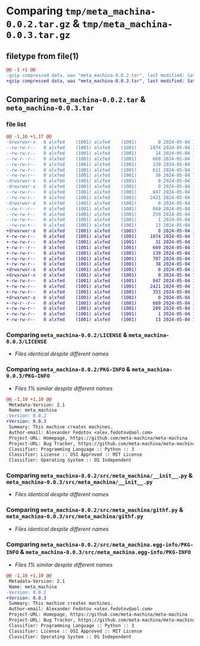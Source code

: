 # Comparing `tmp/meta_machina-0.0.2.tar.gz` & `tmp/meta_machina-0.0.3.tar.gz`

## filetype from file(1)

```diff
@@ -1 +1 @@
-gzip compressed data, was "meta_machina-0.0.2.tar", last modified: Sat May  4 14:50:22 2024, max compression
+gzip compressed data, was "meta_machina-0.0.3.tar", last modified: Sat May  4 15:06:33 2024, max compression
```

## Comparing `meta_machina-0.0.2.tar` & `meta_machina-0.0.3.tar`

### file list

```diff
@@ -1,16 +1,17 @@
-drwxrwxr-x   0 alxfed    (1001) alxfed    (1001)        0 2024-05-04 14:50:22.923507 meta_machina-0.0.2/
--rw-rw-r--   0 alxfed    (1001) alxfed    (1001)     1074 2024-05-04 14:09:34.000000 meta_machina-0.0.2/LICENSE
--rw-rw-r--   0 alxfed    (1001) alxfed    (1001)       14 2024-05-04 14:49:37.000000 meta_machina-0.0.2/MANIFEST.in
--rw-r--r--   0 alxfed    (1001) alxfed    (1001)      669 2024-05-04 14:50:22.923507 meta_machina-0.0.2/PKG-INFO
--rw-rw-r--   0 alxfed    (1001) alxfed    (1001)      139 2024-05-04 14:26:01.000000 meta_machina-0.0.2/README.md
--rw-rw-r--   0 alxfed    (1001) alxfed    (1001)      611 2024-05-04 14:49:37.000000 meta_machina-0.0.2/pyproject.toml
--rw-rw-r--   0 alxfed    (1001) alxfed    (1001)       38 2024-05-04 14:50:22.923507 meta_machina-0.0.2/setup.cfg
-drwxrwxr-x   0 alxfed    (1001) alxfed    (1001)        0 2024-05-04 14:50:22.919507 meta_machina-0.0.2/src/
-drwxrwxr-x   0 alxfed    (1001) alxfed    (1001)        0 2024-05-04 14:50:22.923507 meta_machina-0.0.2/src/meta_machina/
--rw-rw-r--   0 alxfed    (1001) alxfed    (1001)      847 2024-05-04 14:26:01.000000 meta_machina-0.0.2/src/meta_machina/__init__.py
--rw-rw-r--   0 alxfed    (1001) alxfed    (1001)     2421 2024-05-04 14:09:34.000000 meta_machina-0.0.2/src/meta_machina/githf.py
-drwxrwxr-x   0 alxfed    (1001) alxfed    (1001)        0 2024-05-04 14:50:22.923507 meta_machina-0.0.2/src/meta_machina.egg-info/
--rw-r--r--   0 alxfed    (1001) alxfed    (1001)      669 2024-05-04 14:50:22.000000 meta_machina-0.0.2/src/meta_machina.egg-info/PKG-INFO
--rw-rw-r--   0 alxfed    (1001) alxfed    (1001)      259 2024-05-04 14:50:22.000000 meta_machina-0.0.2/src/meta_machina.egg-info/SOURCES.txt
--rw-rw-r--   0 alxfed    (1001) alxfed    (1001)        1 2024-05-04 14:50:22.000000 meta_machina-0.0.2/src/meta_machina.egg-info/dependency_links.txt
--rw-rw-r--   0 alxfed    (1001) alxfed    (1001)       13 2024-05-04 14:50:22.000000 meta_machina-0.0.2/src/meta_machina.egg-info/top_level.txt
+drwxrwxr-x   0 alxfed    (1001) alxfed    (1001)        0 2024-05-04 15:06:33.881598 meta_machina-0.0.3/
+-rw-rw-r--   0 alxfed    (1001) alxfed    (1001)     1074 2024-05-04 14:09:34.000000 meta_machina-0.0.3/LICENSE
+-rw-rw-r--   0 alxfed    (1001) alxfed    (1001)       31 2024-05-04 15:04:59.000000 meta_machina-0.0.3/MANIFEST.in
+-rw-r--r--   0 alxfed    (1001) alxfed    (1001)      669 2024-05-04 15:06:33.881598 meta_machina-0.0.3/PKG-INFO
+-rw-rw-r--   0 alxfed    (1001) alxfed    (1001)      139 2024-05-04 14:26:01.000000 meta_machina-0.0.3/README.md
+-rw-rw-r--   0 alxfed    (1001) alxfed    (1001)      707 2024-05-04 15:04:59.000000 meta_machina-0.0.3/pyproject.toml
+-rw-rw-r--   0 alxfed    (1001) alxfed    (1001)       38 2024-05-04 15:06:33.881598 meta_machina-0.0.3/setup.cfg
+drwxrwxr-x   0 alxfed    (1001) alxfed    (1001)        0 2024-05-04 15:06:33.877598 meta_machina-0.0.3/src/
+drwxrwxr-x   0 alxfed    (1001) alxfed    (1001)        0 2024-05-04 15:06:33.877598 meta_machina-0.0.3/src/meta_machina/
+-rw-rw-r--   0 alxfed    (1001) alxfed    (1001)      847 2024-05-04 14:26:01.000000 meta_machina-0.0.3/src/meta_machina/__init__.py
+-rw-rw-r--   0 alxfed    (1001) alxfed    (1001)     2421 2024-05-04 14:09:34.000000 meta_machina-0.0.3/src/meta_machina/githf.py
+-rw-rw-r--   0 alxfed    (1001) alxfed    (1001)      353 2024-05-04 14:26:01.000000 meta_machina-0.0.3/src/meta_machina/machina.yaml
+drwxrwxr-x   0 alxfed    (1001) alxfed    (1001)        0 2024-05-04 15:06:33.877598 meta_machina-0.0.3/src/meta_machina.egg-info/
+-rw-r--r--   0 alxfed    (1001) alxfed    (1001)      669 2024-05-04 15:06:33.000000 meta_machina-0.0.3/src/meta_machina.egg-info/PKG-INFO
+-rw-rw-r--   0 alxfed    (1001) alxfed    (1001)      289 2024-05-04 15:06:33.000000 meta_machina-0.0.3/src/meta_machina.egg-info/SOURCES.txt
+-rw-rw-r--   0 alxfed    (1001) alxfed    (1001)        1 2024-05-04 15:06:33.000000 meta_machina-0.0.3/src/meta_machina.egg-info/dependency_links.txt
+-rw-rw-r--   0 alxfed    (1001) alxfed    (1001)       13 2024-05-04 15:06:33.000000 meta_machina-0.0.3/src/meta_machina.egg-info/top_level.txt
```

### Comparing `meta_machina-0.0.2/LICENSE` & `meta_machina-0.0.3/LICENSE`

 * *Files identical despite different names*

### Comparing `meta_machina-0.0.2/PKG-INFO` & `meta_machina-0.0.3/PKG-INFO`

 * *Files 1% similar despite different names*

```diff
@@ -1,10 +1,10 @@
 Metadata-Version: 2.1
 Name: meta_machina
-Version: 0.0.2
+Version: 0.0.3
 Summary: This machine creates machines.
 Author-email: Alexander Fedotov <alex.fedotov@aol.com>
 Project-URL: Homepage, https://github.com/meta-machina/meta-machina
 Project-URL: Bug Tracker, https://github.com/meta-machina/meta-machina/issues
 Classifier: Programming Language :: Python :: 3
 Classifier: License :: OSI Approved :: MIT License
 Classifier: Operating System :: OS Independent
```

### Comparing `meta_machina-0.0.2/src/meta_machina/__init__.py` & `meta_machina-0.0.3/src/meta_machina/__init__.py`

 * *Files identical despite different names*

### Comparing `meta_machina-0.0.2/src/meta_machina/githf.py` & `meta_machina-0.0.3/src/meta_machina/githf.py`

 * *Files identical despite different names*

### Comparing `meta_machina-0.0.2/src/meta_machina.egg-info/PKG-INFO` & `meta_machina-0.0.3/src/meta_machina.egg-info/PKG-INFO`

 * *Files 1% similar despite different names*

```diff
@@ -1,10 +1,10 @@
 Metadata-Version: 2.1
 Name: meta_machina
-Version: 0.0.2
+Version: 0.0.3
 Summary: This machine creates machines.
 Author-email: Alexander Fedotov <alex.fedotov@aol.com>
 Project-URL: Homepage, https://github.com/meta-machina/meta-machina
 Project-URL: Bug Tracker, https://github.com/meta-machina/meta-machina/issues
 Classifier: Programming Language :: Python :: 3
 Classifier: License :: OSI Approved :: MIT License
 Classifier: Operating System :: OS Independent
```

